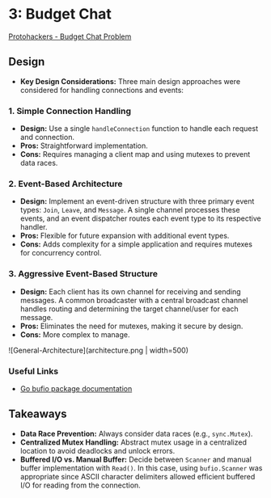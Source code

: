 # 3: Budget Chat  
[Protohackers - Budget Chat Problem](https://protohackers.com/problem/3)

## Design

- **Key Design Considerations:**
  Three main design approaches were considered for handling connections and events:

### 1. Simple Connection Handling
   - **Design:** Use a single `handleConnection` function to handle each request and connection.
   - **Pros:** Straightforward implementation.
   - **Cons:** Requires managing a client map and using mutexes to prevent data races.

### 2. Event-Based Architecture
   - **Design:** Implement an event-driven structure with three primary event types: `Join`, `Leave`, and `Message`. A single channel processes these events, and an event dispatcher routes each event type to its respective handler.
   - **Pros:** Flexible for future expansion with additional event types.
   - **Cons:** Adds complexity for a simple application and requires mutexes for concurrency control.

### 3. Aggressive Event-Based Structure
   - **Design:** Each client has its own channel for receiving and sending messages. A common broadcaster with a central broadcast channel handles routing and determining the target channel/user for each message.
   - **Pros:** Eliminates the need for mutexes, making it secure by design.
   - **Cons:** More complex to manage.

![General-Architecture](architecture.png | width=500) 

### Useful Links
- [Go bufio package documentation](https://pkg.go.dev/bufio)

## Takeaways
- **Data Race Prevention:** Always consider data races (e.g., `sync.Mutex`).
- **Centralized Mutex Handling:** Abstract mutex usage in a centralized location to avoid deadlocks and unlock errors.
- **Buffered I/O vs. Manual Buffer:** Decide between `Scanner` and manual buffer implementation with `Read()`. In this case, using `bufio.Scanner` was appropriate since ASCII character delimiters allowed efficient buffered I/O for reading from the connection.
